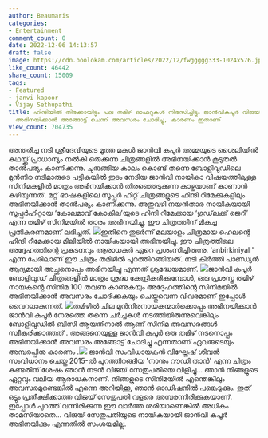 ```yaml
---
author: Beaumaris
categories:
- Entertainment
comment_count: 0
date: 2022-12-06 14:13:57
draft: false
image: https://cdn.boolokam.com/articles/2022/12/fwggggg333-1024x576.jpg
like_count: 46442
share_count: 15009
tags:
- Featured
- janvi kapoor
- Vijay Sethupathi
title: ഹിന്ദിയിൽ തിരക്കായിട്ടും പല തമിഴ് ഓഫറുകൾ നിരസിച്ചിട്ടും ജാൻവികപൂർ വിജയ് സേതുപതിക്കൊപ്പം
  അഭിനയിക്കാൻ അങ്ങോട്ട് ചെന്ന് അവസരം ചോദിച്ചു, കാരണം ഇതാണ്
view_count: 704735
---
```


അന്തരിച്ച നടി ശ്രീദേവിയുടെ മൂത്ത മകൾ ജാൻവി കപൂർ അമ്മയുടെ ശൈലിയിൽ കഥയ്ക്ക് പ്രാധാന്യം നൽകി ഒരുക്കുന്ന ചിത്രങ്ങളിൽ അഭിനയിക്കാൻ കൂടുതൽ താൽപര്യം കാണിക്കുന്നു. ചുരുങ്ങിയ കാലം കൊണ്ട് തന്നെ ബോളിവുഡിലെ മുൻനിര നടിമാരുടെ പട്ടികയിൽ ഇടം നേടിയ ജാൻവി നായികാ വിഷയത്തിലുള്ള സിനിമകളിൽ മാത്രം അഭിനയിക്കാൻ തിരഞ്ഞെടുക്കുന്ന കാഴ്ചയാണ് കാണാൻ കഴിയുന്നത്. മറ്റ് ഭാഷകളിലെ സൂപ്പർ ഹിറ്റ് ചിത്രങ്ങളുടെ ഹിന്ദി റീമേക്കുകളിലും അഭിനയിക്കാൻ താൽപര്യം കാണിക്കുന്നു. അതുവഴി നയൻതാര നായികയായി സൂപ്പർഹിറ്റായ ‘കോലമാവ് കോകില’യുടെ ഹിന്ദി റീമേക്കായ ‘ഗുഡ്‌ലക്ക് ജെറി’ എന്ന തമിഴ് സിനിമയിൽ താരം അഭിനയിച്ചു, ഈ ചിത്രത്തിന് മികച്ച പ്രതികരണമാണ് ലഭിച്ചത്. ![](https://cdn.boolokam.com/articles/2022/12/fwggggg333-1024x576.jpg)ഇതിനെ തുടർന്ന് മലയാളം ചിത്രമായ ഹെലന്റെ ഹിന്ദി റീമേക്കായ മിലിയിൽ നായികയായി അഭിനയിച്ചു. ഈ ചിത്രത്തിലെ അദ്ദേഹത്തിന്റെ പ്രകടനവും ആരാധകർ ഏറെ പ്രശംസിച്ചിരുന്നു. 'anbirkiniyal ' എന്ന പേരിലാണ് ഈ ചിത്രം തമിഴിൽ പുറത്തിറങ്ങിയത്. നടി കീർത്തി പാണ്ഡ്യൻ ആദ്യമായി അച്ഛനൊപ്പം അഭിനയിച്ചു എന്നത് ശ്രദ്ധേയമാണ്. ![](https://cdn.boolokam.com/articles/2022/12/ax.webp)ജാൻവി കപൂർ ബോളിവുഡ് ചിത്രങ്ങളിൽ മാത്രം ശ്രദ്ധ കേന്ദ്രീകരിക്കുമ്പോൾ, ഒരു പ്രശസ്ത തമിഴ് നായകന്റെ സിനിമ 100 തവണ കാണുകയും അദ്ദേഹത്തിന്റെ സിനിമയിൽ അഭിനയിക്കാൻ അവസരം ചോദിക്കുകയും ചെയ്തുവെന്ന വിവരമാണ് ഇപ്പോൾ വൈറലാകുന്നത്. ![](https://cdn.boolokam.com/articles/2022/12/fwffww.jpg)തമിഴിൽ ചില മുൻനിരനായകന്മാർക്കൊപ്പം അഭിനയിക്കാൻ ജാൻവി കപൂർ നേരത്തെ തന്നെ ചർച്ചകൾ നടത്തിയിരുന്നുവെങ്കിലും ബോളിവുഡിൽ ബിസി ആയതിനാൽ ആണ് സിനിമ അവസരങ്ങൾ സ്വീകരിക്കാത്തത് . അങ്ങനെയുള്ള ജാൻവി കപൂർ ഒരു തമിഴ് നടനൊപ്പം അഭിനയിക്കാൻ അവസരം അങ്ങോട്ട് ചോദിച്ചു എന്നതാണ് ഏവരുടെയും അമ്പരപ്പിനു കാരണം .![](https://cdn.boolokam.com/articles/2022/12/wfrrrr-1024x569.jpg) ജാൻവി സംവിധായകൻ വിഘ്നേഷ് ശിവൻ സംവിധാനം ചെയ്ത 2015-ൽ പുറത്തിറങ്ങിയ 'നാനും റൗഡി താൻ' എന്ന ചിത്രം കണ്ടതിന് ശേഷം ഞാൻ നടൻ വിജയ് സേതുപതിയെ വിളിച്ചു... ഞാൻ നിങ്ങളുടെ ഏറ്റവും വലിയ ആരാധകനാണ്. നിങ്ങളുടെ സിനിമയിൽ എന്തെങ്കിലും അവസരമുണ്ടെങ്കിൽ എന്നെ അറിയിക്കൂ, ഞാൻ ഓഡിഷനിൽ പങ്കെടുക്കും. ഇത് ഒട്ടും പ്രതീക്ഷിക്കാത്ത വിജയ് സേതുപതി വളരെ അമ്പരന്നിരിക്കുകയാണ്. ഇപ്പോൾ പുറത്ത് വന്നിരിക്കുന്ന ഈ വാർത്ത ശരിയാണെങ്കിൽ അധികം താമസിയാതെ... വിജയ് സേതുപതിയുടെ നായികയായി ജാൻവി കപൂർ അഭിനയിക്കും എന്നതിൽ സംശയമില്ല.